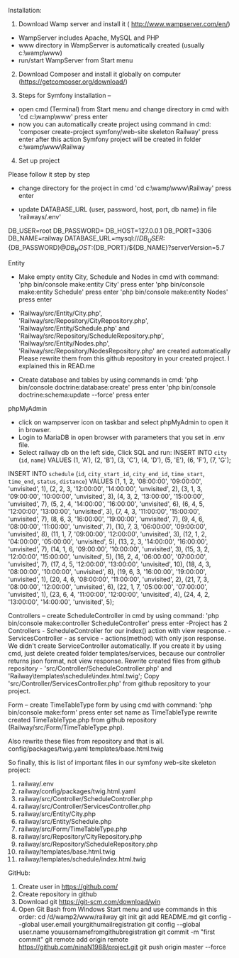 Installation:

1. 	Download Wamp server and install it ( http://www.wampserver.com/en/)

- WampServer includes Apache, MySQL and PHP
- www directory in WampServer is automatically created (usually c:\wamp\www)
- run/start WampServer from Start menu

2.	Download Composer and install it globally on computer (https://getcomposer.org/download/)

3.	Steps for Symfony installation –

- open cmd (Terminal) from Start menu and change directory in cmd with 'cd c:\wamp\www\' press enter
- now you can automatically create project using command in cmd:
	'composer create-project symfony/web-site skeleton Railway' press enter
after this action Symfony project will be created in folder c:\wamp\www\Railway

4.	Set up project

Please follow it step by step

- change directory for the project in cmd 'cd c:\wamp\www\Railway' press enter

- update DATABASE_URL (user, password, host, port, db name) in file 'railways/.env'

DB_USER=root
DB_PASSWORD=
DB_HOST=127.0.0.1
DB_PORT=3306
DB_NAME=railway
DATABASE_URL=mysql://${DB_USER}:${DB_PASSWORD}@${DB_HOST}:${DB_PORT}/${DB_NAME}?serverVersion=5.7

Entity
- Make empty entity City, Schedule and Nodes in cmd with command:
	'php bin/console make:entity City' press enter
	'php bin/console make:entity Schedule' press enter
	'php bin/console make:entity Nodes' press enter

- 'Railway/src/Entity/City.php', 'Railway/src/Repository/CityRepository.php', 
'Railway/src/Entity/Schedule.php' and 'Railway/src/Repository/ScheduleRepository.php', 
'Railway/src/Entity/Nodes.php', 'Railway/src/Repository/NodesRepository.php' are created automatically
Please rewrite them from this github repository in your created project. I explained this in READ.me

- Create database and tables by using commands in cmd: 
	'php bin/console doctrine:database:create' press enter
	'php bin/console doctrine:schema:update --force' press enter

phpMyAdmin
- click on wampserver icon on taskbar and select phpMyAdmin to open it in browser. 
- Login to MariaDB in open browser with parameters that you set in .env file. 
- Select railway db on the left side, Click SQL and run:
INSERT INTO `city` (`id`, `name`) VALUES
(1, 'A'),
(2, 'B'),
(3, 'C'),
(4, 'D'),
(5, 'E'),
(6, 'F'),
(7, 'G');

INSERT INTO `schedule` (`id`, `city_start_id`, `city_end_id`, `time_start`, `time_end`, `status`, `distance`) VALUES
(1, 1, 2, '08:00:00', '09:00:00', 'unvisited', 1),
(2, 2, 3, '12:00:00', '14:00:00', 'unvisited', 2),
(3, 1, 3, '09:00:00', '10:00:00', 'unvisited', 3),
(4, 3, 2, '13:00:00', '15:00:00', 'unvisited', 7),
(5, 2, 4, '14:00:00', '16:00:00', 'unvisited', 6),
(6, 4, 5, '12:00:00', '13:00:00', 'unvisited', 3),
(7, 4, 3, '11:00:00', '15:00:00', 'unvisited', 7),
(8, 6, 3, '16:00:00', '19:00:00', 'unvisited', 7),
(9, 4, 6, '08:00:00', '11:00:00', 'unvisited', 7),
(10, 7, 3, '06:00:00', '09:00:00', 'unvisited', 8),
(11, 1, 7, '09:00:00', '12:00:00', 'unvisited', 3),
(12, 1, 2, '04:00:00', '05:00:00', 'unvisited', 5),
(13, 2, 3, '14:00:00', '16:00:00', 'unvisited', 7),
(14, 1, 6, '09:00:00', '10:00:00', 'unvisited', 3),
(15, 3, 2, '12:00:00', '15:00:00', 'unvisited', 5),
(16, 2, 4, '06:00:00', '07:00:00', 'unvisited', 7),
(17, 4, 5, '12:00:00', '13:00:00', 'unvisited', 10),
(18, 4, 3, '08:00:00', '10:00:00', 'unvisited', 8),
(19, 6, 3, '16:00:00', '19:00:00', 'unvisited', 1),
(20, 4, 6, '08:00:00', '11:00:00', 'unvisited', 2),
(21, 7, 3, '08:00:00', '12:00:00', 'unvisited', 6),
(22, 1, 7, '05:00:00', '07:00:00', 'unvisited', 1),
(23, 6, 4, '11:00:00', '12:00:00', 'unvisited', 4),
(24, 4, 2, '13:00:00', '14:00:00', 'unvisited', 5);

Controllers 
– create ScheduleController in cmd by using command:
	'php bin/console make:controller ScheduleController' press enter
-Project has 2 Controllers 
	- ScheduleController for our index() action with view response.
	- ServicesController - as service - actions(method) with only json response. 
We didn't create ServiceController automatically. 
If you create it by using cmd, just delete created folder templates/services, because our controller returns json format, not view response. 
Rewrite created files from github repository - 'src/Controller/ScheduleController.php' and 'Railway\templates\schedule\index.html.twig';
Copy 'src/Controller/ServicesController.php' from github repository to your project.

Form 
– create TimeTableType form by using cmd with command:
	'php bin/console make:form' press enter
	set name as TimeTableType 
	rewrite created TimeTableType.php from github repository (Railway/src/Form/TimeTableType.php).

Also rewrite these files from repository and that is all.
	config/packages/twig.yaml
	templates/base.html.twig

So finally, this is list of important files in our symfony web-site skeleton project:
1.	railway/.env
2.	railway/config/packages/twig.html.yaml
3.	railway/src/Controller/ScheduleController.php
4.	railway/src/Controller/ServicesController.php
5.	railway/src/Entity/City.php
6.	railway/src/Entity/Schedule.php
7.	railway/src/Form/TimeTableType.php
8.	railway/src/Repository/CityRepository.php
9.	railway/src/Repository/ScheduleRepository.php
10.	railway/templates/base.html.twig
11.	railway/templates/schedule/index.html.twig

GitHub:
1. Create user in https://github.com/
2. Create repository in github
3. Download git https://git-scm.com/download/win
4. Open Git Bash from Windows Start menu and use commands in this order:
cd /d/wamp2/www/railway
git init
git add README.md
git config --global user.email yourgithumailregistration
git config --global user.name youusernamefromgithubregistration
git commit -m "first commit"
git remote add origin remote https://github.com/ninaN1988/project.git
git push origin master --force



